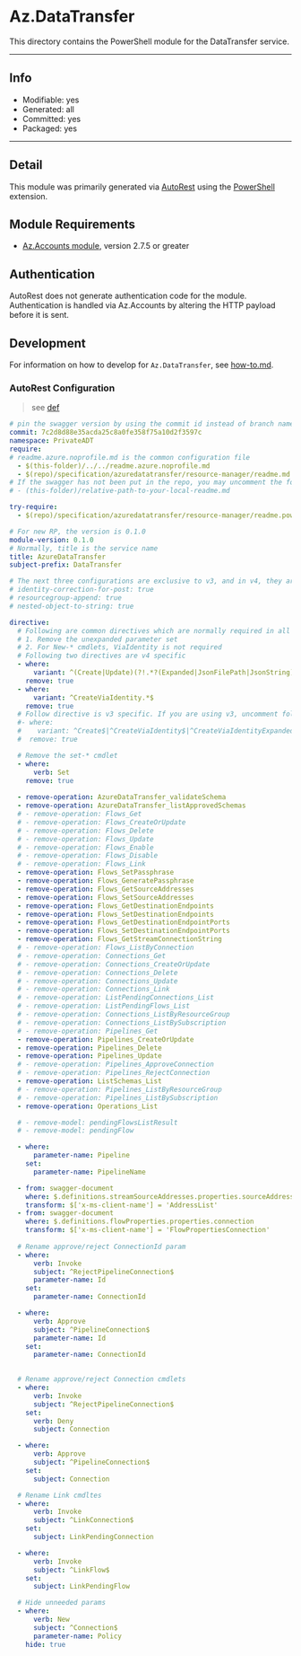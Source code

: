 <!-- region Generated -->
# Az.DataTransfer
This directory contains the PowerShell module for the DataTransfer service.

---
## Info
- Modifiable: yes
- Generated: all
- Committed: yes
- Packaged: yes

---
## Detail
This module was primarily generated via [AutoRest](https://github.com/Azure/autorest) using the [PowerShell](https://github.com/Azure/autorest.powershell) extension.

## Module Requirements
- [Az.Accounts module](https://www.powershellgallery.com/packages/Az.Accounts/), version 2.7.5 or greater

## Authentication
AutoRest does not generate authentication code for the module. Authentication is handled via Az.Accounts by altering the HTTP payload before it is sent.

## Development
For information on how to develop for `Az.DataTransfer`, see [how-to.md](how-to.md).
<!-- endregion -->

### AutoRest Configuration

> see [def](https://aka.ms/autorest)

```yaml
# pin the swagger version by using the commit id instead of branch name
commit: 7c2d8d88e35acda25c8a0fe358f75a10d2f3597c
namespace: PrivateADT
require:
# readme.azure.noprofile.md is the common configuration file
  - $(this-folder)/../../readme.azure.noprofile.md
  - $(repo)/specification/azuredatatransfer/resource-manager/readme.md
# If the swagger has not been put in the repo, you may uncomment the following line and refer to it locally
# - (this-folder)/relative-path-to-your-local-readme.md

try-require: 
  - $(repo)/specification/azuredatatransfer/resource-manager/readme.powershell.md

# For new RP, the version is 0.1.0
module-version: 0.1.0
# Normally, title is the service name
title: AzureDataTransfer
subject-prefix: DataTransfer

# The next three configurations are exclusive to v3, and in v4, they are activated by default. If you are still using v3, please uncomment them.
# identity-correction-for-post: true
# resourcegroup-append: true
# nested-object-to-string: true

directive:
  # Following are common directives which are normally required in all the RPs
  # 1. Remove the unexpanded parameter set
  # 2. For New-* cmdlets, ViaIdentity is not required
  # Following two directives are v4 specific
  - where:
      variant: ^(Create|Update)(?!.*?(Expanded|JsonFilePath|JsonString))
    remove: true
  - where:
      variant: ^CreateViaIdentity.*$
    remove: true
  # Follow directive is v3 specific. If you are using v3, uncomment following directive and comments out two directives above
  #- where:
  #    variant: ^Create$|^CreateViaIdentity$|^CreateViaIdentityExpanded$|^Update$|^UpdateViaIdentity$
  #  remove: true

  # Remove the set-* cmdlet
  - where:
      verb: Set
    remove: true
  
  - remove-operation: AzureDataTransfer_validateSchema
  - remove-operation: AzureDataTransfer_listApprovedSchemas
  # - remove-operation: Flows_Get
  # - remove-operation: Flows_CreateOrUpdate
  # - remove-operation: Flows_Delete
  # - remove-operation: Flows_Update
  # - remove-operation: Flows_Enable
  # - remove-operation: Flows_Disable
  # - remove-operation: Flows_Link
  - remove-operation: Flows_SetPassphrase
  - remove-operation: Flows_GeneratePassphrase
  - remove-operation: Flows_GetSourceAddresses
  - remove-operation: Flows_SetSourceAddresses
  - remove-operation: Flows_GetDestinationEndpoints
  - remove-operation: Flows_SetDestinationEndpoints
  - remove-operation: Flows_GetDestinationEndpointPorts
  - remove-operation: Flows_SetDestinationEndpointPorts
  - remove-operation: Flows_GetStreamConnectionString
  # - remove-operation: Flows_ListByConnection
  # - remove-operation: Connections_Get
  # - remove-operation: Connections_CreateOrUpdate
  # - remove-operation: Connections_Delete
  # - remove-operation: Connections_Update
  # - remove-operation: Connections_Link
  # - remove-operation: ListPendingConnections_List
  # - remove-operation: ListPendingFlows_List
  # - remove-operation: Connections_ListByResourceGroup
  # - remove-operation: Connections_ListBySubscription
  # - remove-operation: Pipelines_Get
  - remove-operation: Pipelines_CreateOrUpdate
  - remove-operation: Pipelines_Delete
  - remove-operation: Pipelines_Update
  # - remove-operation: Pipelines_ApproveConnection
  # - remove-operation: Pipelines_RejectConnection
  - remove-operation: ListSchemas_List
  # - remove-operation: Pipelines_ListByResourceGroup
  # - remove-operation: Pipelines_ListBySubscription
  - remove-operation: Operations_List

  # - remove-model: pendingFlowsListResult
  # - remove-model: pendingFlow

  - where:
      parameter-name: Pipeline
    set:
      parameter-name: PipelineName

  - from: swagger-document
    where: $.definitions.streamSourceAddresses.properties.sourceAddresses
    transform: $['x-ms-client-name'] = 'AddressList'
  - from: swagger-document
    where: $.definitions.flowProperties.properties.connection
    transform: $['x-ms-client-name'] = 'FlowPropertiesConnection'
  
  # Rename approve/reject ConnectionId param
  - where:
      verb: Invoke
      subject: ^RejectPipelineConnection$
      parameter-name: Id
    set:
      parameter-name: ConnectionId

  - where:
      verb: Approve
      subject: ^PipelineConnection$
      parameter-name: Id
    set:
      parameter-name: ConnectionId
  

  # Rename approve/reject Connection cmdlets
  - where:
      verb: Invoke
      subject: ^RejectPipelineConnection$
    set:
      verb: Deny
      subject: Connection

  - where:
      verb: Approve
      subject: ^PipelineConnection$
    set:
      subject: Connection

  # Rename Link cmdltes
  - where:
      verb: Invoke
      subject: ^LinkConnection$
    set:
      subject: LinkPendingConnection

  - where:
      verb: Invoke
      subject: ^LinkFlow$
    set:
      subject: LinkPendingFlow

  # Hide unneeded params
  - where:
      verb: New
      subject: ^Connection$
      parameter-name: Policy
    hide: true
```
